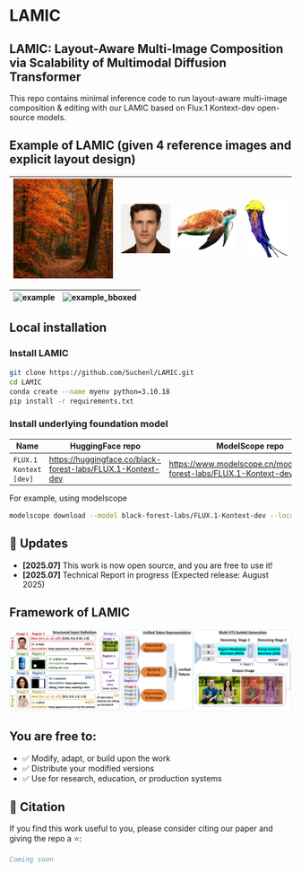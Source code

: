# LAMIC
## LAMIC: Layout-Aware Multi-Image Composition via Scalability of Multimodal Diffusion Transformer

This repo contains minimal inference code to run layout-aware multi-image composition & editing with our LAMIC based on Flux.1 Kontext-dev open-source models.

## Example of LAMIC (given 4 reference images and explicit layout design)
| ![example_forest](assets/example_forest.jpg) | ![example_man](assets/example_man.jpg) | ![example_sea_turtle](assets/example_sea_turtle.jpg) | ![example_sea_turtle](assets/example_jellyfish.jpg) |
|--------------------------------|--------------------------------|--------------------------------|--------------------------------|

| ![example](assets/example.png) | ![example_bboxed](assets/example_bboxed.png) |
|--------------------------------|----------------------------------------------|

## Local installation
### Install LAMIC
```bash
git clone https://github.com/Suchenl/LAMIC.git
cd LAMIC
conda create --name myenv python=3.10.18
pip install -r requirements.txt
```
### Install underlying foundation model

| Name                        | HuggingFace repo                                               | ModelScope repo                                                       |
| --------------------------- | -------------------------------------------------------------- | --------------------------------------------------------------------- |
| `FLUX.1 Kontext [dev]`      | https://huggingface.co/black-forest-labs/FLUX.1-Kontext-dev    | https://www.modelscope.cn/models/black-forest-labs/FLUX.1-Kontext-dev |

For example, using modelscope
```bash
modelscope download --model black-forest-labs/FLUX.1-Kontext-dev --local_dir ./your_dir
```

## 🚀 Updates
- **[2025.07]** This work is now open source, and you are free to use it!
- **[2025.07]** Technical Report in progress (Expected release: August 2025)


## Framework of LAMIC
![framework](assets/framework.jpg)


## You are free to:
- ✅ Modify, adapt, or build upon the work  
- ✅ Distribute your modified versions  
- ✅ Use for research, education, or production systems  

## 📄 Citation
If you find this work useful to you, please consider citing our paper and giving the repo a ⭐:
```bibtex
Coming soon
